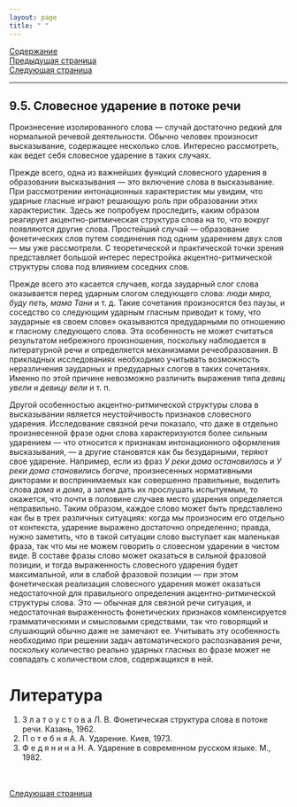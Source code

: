 ```yaml
---
layout: page
title: " "
---
```

<a href="contents.html">Содержание</a><br>
<a href="094.html">Предыдущая страница</a><br>
<a href="101.html">Следующая страница</a>
<hr>

## 9.5. Словесное ударение в потоке речи 
Произнесение изолированного слова — случай достаточно редкий для нормальной речевой 
деятельности. Обычно человек произносит высказывание, содержащее несколько слов. Интересно 
рассмотреть, как ведет себя словесное ударение в таких случаях. 

Прежде всего, одна из важнейших функций словесного ударения в образовании высказывания — 
это включение слова в высказывание. При рассмотрении интонационных характеристик мы увидим, 
что ударные гласные играют решающую роль при образовании этих характеристик. Здесь же
попробуем проследить, каким образом реагирует акцентно-ритмическая структура слова на то, 
что вокруг появляются другие слова. Простейший случай — образование фонетических слов 
путем соединения под одним ударением двух слов — 
мы уже рассмотрели. С теоретической и практической точки зрения представляет большой интерес перестройка 
акцентно-ритмической структуры слова под влиянием соседних слов. 

Прежде всего это касается случаев, когда заударный слог слова оказывается перед ударным 
слогом следующего слова: <i>люди мира, буду петь, мама Тани</i> и т. д. Такие сочетания произносятся 
без паузы, и соседство со следующим ударным гласным приводит к тому, что заударные «в своем слове»
оказываются предударными по отношению к гласному следующего слова. Эта особенность не может 
считаться результатом небрежного произношения, поскольку наблюдается в литературной речи и 
определяется механизмами речеобразования. В прикладных исследованиях необходимо учитывать
возможность неразличения заударных и предударных слогов в таких сочетаниях. Именно по этой
причине невозможно различить выражения типа <i>девиц увели</i>  и <i>девицу вели</i>  и т. п. 

Другой особенностью акцентно-ритмической структуры слова в высказывании является неустойчивость
признаков словесного ударения. Исследование связной речи показало, что даже в отдельно произнесенной
фразе одни слова характеризуются более сильным ударением — что относится к признакам 
интонационного оформления высказывания, — а другие становятся как бы безударными, 
теряют свое ударение. Например, если из фраз <i>У реки дама остановилась</i> и <i>У реки дома становились 
богаче</i>, произнесенных нормативными дикторами и воспринимаемых как совершенно правильные,
выделить слова <i>дама</i> и <i>дома</i>, а затем дать их прослушать испытуемым, то окажется, что почти в 
половине случаев место ударения определяется неправильно. Таким образом, каждое слово может 
быть представлено как бы в трех различных ситуациях: когда мы произносим его отдельно от
контекста, ударение выражено достаточно определенно; правда, нужно заметить, что в такой
ситуации слово выступает как маленькая фраза, так что мы не можем говорить о словесном 
ударении в чистом виде. В составе фразы слово может оказаться в сильной фразовой позиции,
и тогда выраженность словесного ударения будет максимальной, или в слабой фразовой позиции — 
при этом фонетическая реализация словесного ударения может оказаться недостаточной
для правильного определения акцентно-ритмической структуры слова. Это — обычная для 
связной речи ситуация, и недостаточная выраженность фонетических признаков компенсируется
грамматическими и смысловыми средствами, так что говорящий и слушающий обычно даже 
не замечают ее. Учитывать эту особенность необходимо при решении задач автоматического 
распознавания речи, поскольку количество реально ударных гласных во фразе может не совпадать 
с количеством слов, содержащихся в ней.



# Литература
<ol>
<li>З л а т о у с т о в а  Л. В. Фонетическая структура слова в потоке речи. Казань, 1962.</li>
<li>П о т е б н я  А. А.  Ударение. Киев, 1973.</li>
<li>Ф е д я н и н а  Н. А. Ударение в современном русском языке. М., 1982.</li>
</ol>

<br><br>
<a href="101.html">Следующая страница</a>
